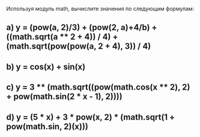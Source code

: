 Используя модуль math, вычислите значения по следующим формулам:

a) y = (pow(a, 2)/3) + (pow(2, a)+4/b) + ((math.sqrt(a ** 2 + 4)) / 4) + (math.sqrt(pow(pow(a, 2 + 4), 3)) / 4)
----------------------------------------------------------------------
b) y = cos(x) + sin(x)
----------------------------------------------------------------------
c) y = 3 ** (math.sqrt((pow(math.cos(x ** 2), 2) + pow(math.sin(2 * x - 1), 2))))
----------------------------------------------------------------------
d) y = (5 * x) + 3 * pow(x, 2) * (math.sqrt(1 + pow(math.sin, 2)(x)))
----------------------------------------------------------------------
